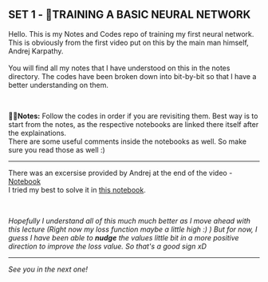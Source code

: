 ## SET 1 - 🔗TRAINING A BASIC NEURAL NETWORK


Hello. This is my Notes and Codes repo of training my first neural network. This is obviously from the first video put on this by the main man himself, Andrej Karpathy. \
\
You will find all my notes that I have understood on this in the notes directory. The codes have been broken down into bit-by-bit so that I have a better understanding on them.

&nbsp;

**✍🏻Notes:**
Follow the codes in order if you are revisiting them. Best way is to start from the notes, as the respective notebooks are linked there itself after the explainations. \
There are some useful comments inside the notebooks as well. So make sure you read those as well :)

-------

There was an excersise provided by Andrej at the end of the video - [Notebook](https://colab.research.google.com/drive/1FPTx1RXtBfc4MaTkf7viZZD4U2F9gtKN?usp=sharing)  
I tried my best to solve it in [this notebook](https://colab.research.google.com/drive/1sFFKx3GkiOiJ6hHQYCux-3Q2Otl4MZu9?authuser=2). 

&nbsp;

*Hopefully I understand all of this much much better as I move ahead with this lecture (Right now my loss function maybe a little high :) )*
*But for now, I guess I have been able to **nudge** the values little bit in a more positive direction to improve the loss value. So that's a good sign xD*

-------

*See you in the next one!*
